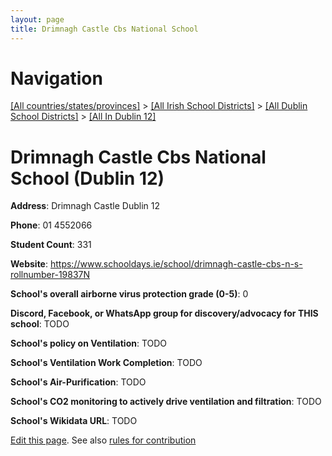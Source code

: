 ```yaml
---
layout: page
title: Drimnagh Castle Cbs National School
---
```

# Navigation

[[All countries/states/provinces]](../../../..) > [[All Irish School Districts]](../../..) > [[All Dublin School Districts]](../..) > [[All In Dublin 12]](..)

# Drimnagh Castle Cbs National School (Dublin 12)

**Address**: Drimnagh Castle Dublin 12

**Phone**: 01 4552066

**Student Count**: 331

**Website**: <https://www.schooldays.ie/school/drimnagh-castle-cbs-n-s-rollnumber-19837N>

**School's overall airborne virus protection grade (0-5)**: 0

**Discord, Facebook, or WhatsApp group for discovery/advocacy for THIS school**: TODO

**School's policy on Ventilation**: TODO

**School's Ventilation Work Completion**: TODO

**School's Air-Purification**: TODO

**School's CO2 monitoring to actively drive ventilation and filtration**: TODO

**School's Wikidata URL**: TODO


[Edit this page](https://github.com/ventilate-schools/Ireland/edit/main/./Dublin_12/Drimnagh_Castle_Cbs_National_School.md). See also [rules for contribution](../../../contribution-rules/)